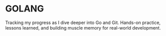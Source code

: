 # GOLANG
Tracking my progress as I dive deeper into Go and Git. Hands-on practice, lessons learned, and building muscle memory for real-world development.
